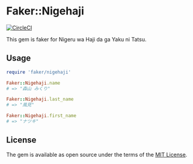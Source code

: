 # Faker::Nigehaji

[![CircleCI](https://circleci.com/gh/netzes/faker-nigehaji.svg?style=svg)](https://circleci.com/gh/netzes/faker-nigehaji)

This gem is faker for Nigeru wa Haji da ga Yaku ni Tatsu.

## Usage

```ruby
require 'faker/nigehaji'

Faker::Nigehaji.name
# => "森山 みくり"

Faker::Nigehaji.last_name
# => "風見"

Faker::Nigehaji.first_name
# => "ナツキ"
```

## License

The gem is available as open source under the terms of the [MIT License](http://opensource.org/licenses/MIT).
